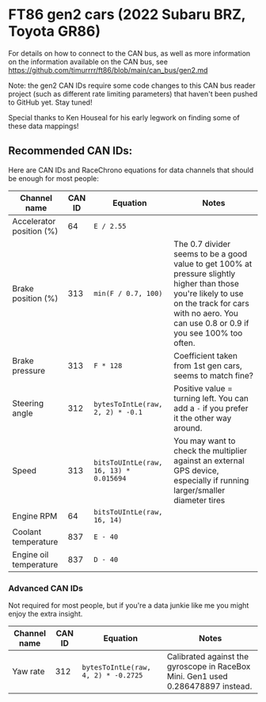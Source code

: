 # FT86 gen2 cars (2022 Subaru BRZ, Toyota GR86)

For details on how to connect to the CAN bus, as well as more information on the
information available on the CAN bus, see https://github.com/timurrrr/ft86/blob/main/can_bus/gen2.md

Note: the gen2 CAN IDs require some code changes to this CAN bus reader project
(such as different rate limiting parameters) that haven't been pushed to GitHub
yet. Stay tuned!

Special thanks to Ken Houseal for his early legwork on finding some of these
data mappings!

## Recommended CAN IDs:

Here are CAN IDs and RaceChrono equations for data channels that should be enough
for most people:

Channel name | CAN ID | Equation | Notes
------------ | --- | -------- | -----
Accelerator position (%) | 64 | `E / 2.55` |
Brake position (%) | 313 | `min(F / 0.7, 100)` | The 0.7 divider seems to be a good value to get 100% at pressure slightly higher than those you're likely to use on the track for cars with no aero. You can use 0.8 or 0.9 if you see 100% too often.
Brake pressure | 313 | `F * 128` | Coefficient taken from 1st gen cars, seems to match fine?
Steering angle | 312 | `bytesToIntLe(raw, 2, 2) * -0.1` | Positive value = turning left. You can add a `-` if you prefer it the other way around.
Speed | 313 | `bitsToUIntLe(raw, 16, 13) * 0.015694` | You may want to check the multiplier against an external GPS device, especially if running larger/smaller diameter tires
Engine RPM | 64 | `bitsToUIntLe(raw, 16, 14)` |
Coolant temperature | 837 | `E - 40` |
Engine oil temperature | 837 | `D - 40` |

### Advanced CAN IDs

Not required for most people, but if you're a data junkie like me you might
enjoy the extra insight.

Channel name | CAN ID | Equation | Notes
------------ | --- | -------- | -----
Yaw rate | 312 | `bytesToIntLe(raw, 4, 2) * -0.2725` | Calibrated against the gyroscope in RaceBox Mini. Gen1 used 0.286478897 instead.
